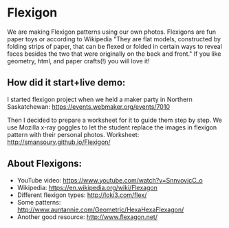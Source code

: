 # Flexigon
We are making Flexigon patterns using our own photos. Flexigons are fun paper toys or according to Wikipedia "They are flat models, constructed by folding strips of paper, that can be flexed or folded in certain ways to reveal faces besides the two that were originally on the back and front." If you like geometry, html, and paper crafts(!) you will love it!

**How did it start+live demo:**
--------------
I started flexigon project when we held a maker party in Northern Saskatchewan: https://events.webmaker.org/events/7010

Then I decided to prepare a worksheet for it to guide them step by step. We use Mozilla x-ray goggles to let the student replace the images in flexigon pattern with their personal photos. Worksheet: http://smansoury.github.io/Flexigon/

**About Flexigons:**
--------------
- YouTube video: https://www.youtube.com/watch?v=SnnvovjcC_o
- Wikipedia: https://en.wikipedia.org/wiki/Flexagon
- Different flexigon types: http://loki3.com/flex/
- Some patterns: http://www.auntannie.com/Geometric/HexaHexaFlexagon/
- Another good resource: http://www.flexagon.net/

